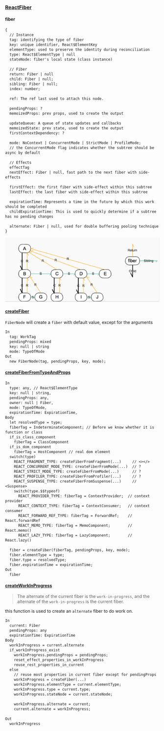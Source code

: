 ### [ReactFiber](https://github.com/facebook/react/blob/master/packages/react-reconciler/src/ReactFiber.js)  

#### fiber
```
{
  // Instance
  tag: identifying the type of fiber
  key: unique identifier, React$ElementKey
  elementType: used to preserve the identity during reconciliation
  type: React$ElementType | null
  stateNode: fiber's local state (class instance)

  // Fiber
  return: Fiber | null
  child: Fiber | null;
  sibling: Fiber | null;
  index: number;

  ref: The ref last used to attach this node.

  pendingProps: ?
  memoizedProps: prev props, used to create the output

  updateQueue: A queue of state updates and callbacks
  memoizedState: prev state, used to create the output
  firstContextDependency: ?

  mode: NoContext | ConcurrentMode | StrictMode | ProfileMode;
  // the ConcurrentMode flag indicates whether the subtree should be async by default

  // Effects
  effectTag
  nextEffect: Fiber | null, fast path to the next fiber with side-effects

  firstEffect: the first fiber with side-effect within this subtree
  lastEffect: the last fiber with side-effect within this subtree

  expirationTime: Represents a time in the future by which this work should be completed
  childExpirationTime: This is used to quickly determine if a subtree has no pending changes

  alternate: Fiber | null, used for double buffering pooling technique
}
```
<img src="./img/fiber.png" />

#### [createFiber](https://github.com/facebook/react/blob/master/packages/react-reconciler/src/ReactFiber.js#L287)
`FiberNode` will create a `fiber` with default value, except for the arguments
```
In
  tag: WorkTag
  pendingProps: mixed
  key: null | string
  mode: TypeOfMode
Out
  new FiberNode(tag, pendingProps, key, mode);
```

#### [createFiberFromTypeAndProps](https://github.com/facebook/react/blob/master/packages/react-reconciler/src/ReactFiber.js#L414)
```
In
  type: any, // React$ElementType
  key: null | string,
  pendingProps: any,
  owner: null | Fiber,
  mode: TypeOfMode,
  expirationTime: ExpirationTime,
Body
  let resolvedType = type;
  fiberTag = IndeterminateComponent; // Before we know whether it is function or class
  if_is_class_component
    fiberTag = ClassComponent
  if_is_dom_component
    fiberTag = HostComponent // real dom element
  switch(type)
    REACT_FRAGMENT_TYPE: createFiberFromFragment(...)     // <></>
    REACT_CONCURRENT_MODE_TYPE: createFiberFromMode(...)  // ?
    REACT_STRICT_MODE_TYPE: createFiberFromMode(...)      // ?
    REACT_PROFILER_TYPE: createFiberFromProfiler(...)     // ?
    REACT_SUSPENSE_TYPE: createFiberFromSuspense(...)     // <Suspense>
    switch(type.$$typeof)
      REACT_PROVIDER_TYPE: fiberTag = ContextProvider;  // context provider
      REACT_CONTEXT_TYPE: fiberTag = ContextConsumer;   // context consumer
      REACT_FORWARD_REF_TYPE: fiberTag = ForwardRef;    // React.forwardRef
      REACT_MEMO_TYPE: fiberTag = MemoComponent;        // React.memo()
      REACT_LAZY_TYPE: fiberTag = LazyComponent;        // React.lazy()

  fiber = createFiber(fiberTag, pendingProps, key, mode);
  fiber.elementType = type;
  fiber.type = resolvedType;
  fiber.expirationTime = expirationTime;
Out
  fiber
```

#### [createWorkInProgress](https://github.com/facebook/react/blob/master/packages/react-reconciler/src/ReactFiber.js#L326)
> The alternate of the current fiber is the `work-in-progress`, and the alternate of the `work-in-progress` is the current fiber.

this function is used to create an `alternate` fiber to do work on.
```
In
  current: Fiber
  pendingProps: any
  expirationTime: ExpirationTime
Body
  workInProgress = current.alternate
  if_workInProgress_exist
    workInProgress.pendingProps = pendingProps;
    reset_effect_properties_in_workInProgress
    reuse_rest_properties_in_current
  else
    // reuse most properties in current fiber except for pendingProps
    workInProgress = createFiber(...)
    workInProgress.elementType = current.elementType;
    workInProgress.type = current.type;
    workInProgress.stateNode = current.stateNode;

    workInProgress.alternate = current;
    current.alternate = workInProgress;

Out
  workInProgress
```